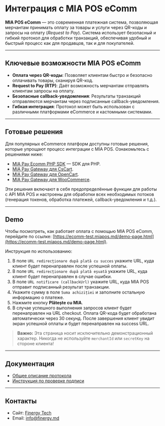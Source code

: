 # Интеграция с MIA POS eComm

**MIA POS eComm** — это современная платежная система, позволяющая мерчантам принимать оплату за товары и услуги через QR-коды и запросы на оплату (*Request to Pay*). Система использует безопасный и гибкий протокол для обработки транзакций, обеспечивая удобный и быстрый процесс как для продавцов, так и для покупателей.

---

## Ключевые возможности MIA POS eComm

- **Оплата через QR-коды**: Позволяет клиентам быстро и безопасно оплачивать товары, сканируя QR-код.
- **Request to Pay (RTP)**: Даёт возможность мерчантам отправлять клиентам запросы на оплату.
- **Безопасные callback-уведомления**: Результаты транзакций отправляются мерчантам через подписанные callback-уведомления.
- **Гибкая интеграция**: Протокол может быть использован с различными платформами eCommerce и кастомными системами.

---

## Готовые решения

Для популярных eCommerce платформ доступны готовые решения, которые упрощают процесс интеграции с MIA POS. Ознакомьтесь с решениями ниже:

- [MIA Pay Ecomm PHP SDK](https://github.com/finergy-tech/mia-pay-ecomm-php-sdk) — SDK для PHP.
- [MIA Pay Gateway для CsCart](https://github.com/finergy-tech/mia-pay-gateway-for-cscart).
- [MIA Pay Gateway для OpenCart](https://github.com/finergy-tech/mia-pay-gateway-for-opencart).
- [MIA Pay Gateway для WooCommerce](https://github.com/finergy-tech/mia-pay-gateway-for-woocommerce).

Эти решения включают в себя предопределённые функции для работы с API MIA POS и настроены для обработки всех необходимых потоков (генерация токенов, обработка платежей, callback-уведомления и т.д.).

---

## Demo

Чтобы посмотреть, как работает оплата с помощью MIA POS eComm, перейдите по ссылке: [https://ecomm-test.miapos.md/demo-page.html](https://ecomm-test.miapos.md/demo-page.html).

Инструкция по использованию:
1. В поле `URL redirecționare după plată cu succes` укажите URL, куда клиент будет перенаправлен после успешной оплаты.
2. В поле `URL redirecționare după plată eșuată` укажите URL, куда клиент будет перенаправлен в случае ошибки.
3. В поле `URL notificare (callbackUrl)` укажите URL, куда MIA POS отправит подписанный результат транзакции.
4. Укажите сумму в поле `Suma achiziției` и заполните остальную информацию о платеже.
5. Нажмите кнопку **Plătește cu MIA**.
6. В случае успешного выполнения запросов клиент будет перенаправлен на URL checkout. Оплата QR-кода будет обработана автоматически через 30 секунд. После завершения клиент увидит экран успешной оплаты и будет перенаправлен на success URL.

> **Важно:** Эта страница носит исключительно демонстрационный характер. Никогда не используйте `merchantId` или `secretKey` на стороне клиента!

---

## Документация

- [Общее описание протокола](./docs/ru/protocol-overview.md)
- [Инструкция по проверке подписи](./docs/ru/signature-verification.md)

---

## Контакты

- Сайт: [Finergy Tech](https://finergy.md)
- Email: [info@finergy.md](mailto:info@finergy.md)
